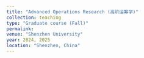 ```yaml
---
title: "Advanced Operations Research (高阶运筹学)"
collection: teaching
type: "Graduate course (Fall)"
permalink: 
venue: "Shenzhen University"
year: 2024, 2025
location: "Shenzhen, China"
---
```


